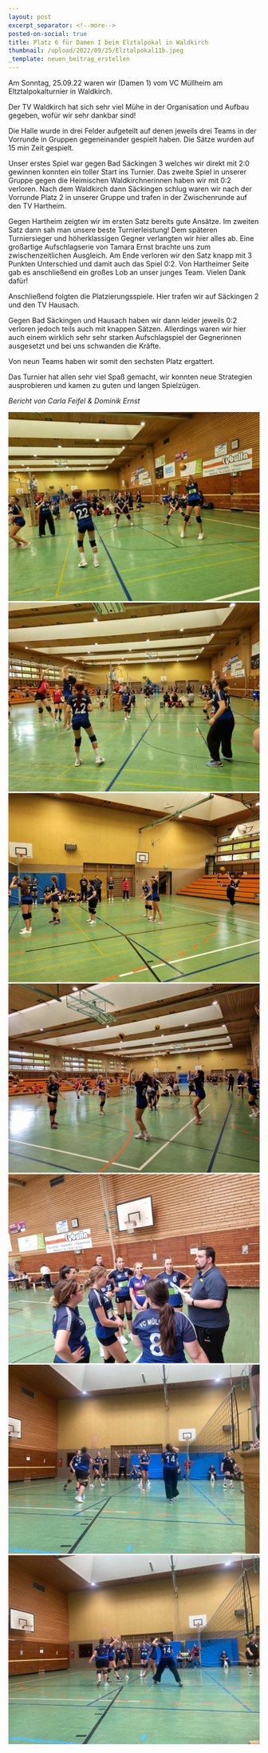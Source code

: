 ```yaml
---
layout: post
excerpt_separator: <!--more-->
posted-on-social: true
title: Platz 6 für Damen I beim Elztalpokal in Waldkirch
thumbnail: /upload/2022/09/25/Elztalpokal11b.jpeg
_template: neuen_beitrag_erstellen
---
```


Am Sonntag, 25.09.22 waren wir (Damen 1) vom VC Müllheim am Eltztalpokalturnier in Waldkirch.

Der TV Waldkirch hat sich sehr viel Mühe in der Organisation und Aufbau gegeben, wofür wir sehr dankbar sind!

Die Halle wurde in drei Felder aufgeteilt auf denen jeweils drei Teams in der Vorrunde in Gruppen gegeneinander gespielt haben. Die Sätze wurden auf 15 min Zeit gespielt.

Unser erstes Spiel war gegen Bad Säckingen 3 welches wir direkt mit 2:0 gewinnen konnten ein toller Start ins Turnier. Das zweite Spiel in unserer Gruppe gegen die Heimischen Waldkirchnerinnen haben wir mit 0:2 verloren. Nach dem Waldkirch dann Säckingen schlug waren wir nach der Vorrunde Platz 2 in unserer Gruppe und trafen in der Zwischenrunde auf den TV Hartheim.

Gegen Hartheim zeigten wir im ersten Satz bereits gute Ansätze. Im zweiten Satz dann sah man unsere beste Turnierleistung! Dem späteren Turniersieger und höherklassigen Gegner verlangten wir hier alles ab. Eine großartige Aufschlagserie von Tamara Ernst brachte uns zum zwischenzeitlichen Ausgleich. Am Ende verloren wir den Satz knapp mit 3 Punkten Unterschied und damit auch das Spiel 0:2. Von Hartheimer Seite gab es anschließend ein großes Lob an unser junges Team. Vielen Dank dafür!

Anschließend folgten die Platzierungsspiele. Hier trafen wir auf Säckingen 2 und den TV Hausach.

Gegen Bad Säckingen und Hausach haben wir dann leider jeweils 0:2 verloren jedoch teils auch mit knappen Sätzen. Allerdings waren wir hier auch einem wirklich sehr sehr starken Aufschlagspiel der Gegnerinnen ausgesetzt und bei uns schwanden die Kräfte.

Von neun Teams haben wir somit den sechsten Platz ergattert.

Das Turnier hat allen sehr viel Spaß gemacht, wir konnten neue Strategien ausprobieren und kamen zu guten und langen Spielzügen.

_Bericht von Carla Feifel & Dominik Ernst_

![](/upload/2022/09/25/Elztalpokal9.jpeg)![](/upload/2022/09/25/Elztalpokal7.jpeg)![](/upload/2022/09/25/Elztalpokal13.jpeg)![](/upload/2022/09/25/Elztalpokal5.jpeg)![](/upload/2022/09/25/Elztalpokal6.jpeg)![](/upload/2022/09/25/Elztalpokal2.jpeg)![](/upload/2022/09/25/Elztalpokal3.jpeg)
